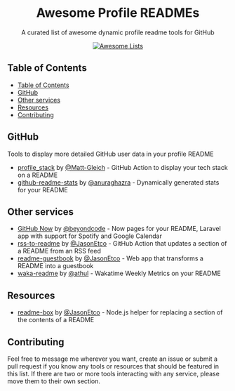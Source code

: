<p align="center">
  <h1 align="center">Awesome Profile READMEs</h1>
  <p align="center">A curated list of awesome dynamic profile readme tools for GitHub<p>
  <p align="center">
    <a href="https://awesome.re"><img src="https://awesome.re/badge-flat.svg" alt="Awesome Lists"></a>
  </p>
</p>

## Table of Contents
- [Table of Contents](#table-of-contents)
- [GitHub](#github)
- [Other services](#other-services)
- [Resources](#resources)
- [Contributing](#contributing)  

## GitHub
Tools to display more detailed GitHub user data in your profile README

- [profile_stack](https://github.com/Matt-Gleich/profile_stack) by [@Matt-Gleich](https://github.com/Matt-Gleich) - GitHub Action to display your tech stack on a README
- [github-readme-stats](https://github.com/anuraghazra/github-readme-stats) by [@anuraghazra](https://github.com/anuraghazra) - Dynamically generated stats for your README

## Other services

- [GitHub Now](https://github.com/beyondcode/github-now) by [@beyondcode](https://github.com/beyondcode) - Now pages for your README, Laravel app with support for Spotify and Google Calendar
- [rss-to-readme](https://github.com/JasonEtco/rss-to-readme) by [@JasonEtco](https://github.com/JasonEtco) - GitHub Action that updates a section of a README from an RSS feed
- [readme-guestbook](https://github.com/JasonEtco/readme-guestbook) by [@JasonEtco](https://github.com/JasonEtco) - Web app that transforms a README into a guestbook
- [waka-readme](https://github.com/athul/waka-readme) by [@athul](https://github.com/athul) - Wakatime Weekly Metrics on your README

## Resources

- [readme-box](https://github.com/JasonEtco/readme-box) by [@JasonEtco](https://github.com/JasonEtco) - Node.js helper for replacing a section of the contents of a README

## Contributing

Feel free to message me wherever you want, create an issue or submit a pull request if you know any tools or resources that should be featured in this list. If there are two or more tools interacting with any service, please move them to their own section.

